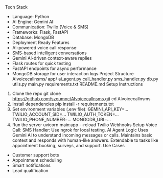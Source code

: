 Tech Stack
- Language: Python
- AI Engine: Gemini AI
- Communication: Twilio (Voice & SMS)
- Frameworks: Flask, FastAPI
- Database: MongoDB
- Deployment Ready
Features
- AI-powered voice call response
- SMS-based intelligent conversations
- Gemini AI-driven context-aware replies
- Flask routes for quick testing
- FastAPI endpoints for async performance
- MongoDB storage for user interaction logs
Project Structure
AIvoicecallnsms/
 app/
 ai_agent.py
 call_handler.py
 sms_handler.py
 db.py
 utils.py
 main.py
 requirements.txt
 README.md
Setup Instructions
1. Clone the repo
 git clone https://github.com/szoumoc/AIvoicecallnsms.git
 cd AIvoicecallnsms
2. Install dependencies
 pip install -r requirements.txt
3. Set environment variables (.env file):
 GEMINI_API_KEY=...
 TWILIO_ACCOUNT_SID=...
 TWILIO_AUTH_TOKEN=...
 TWILIO_PHONE_NUMBER=...
 MONGODB_URI=...
4. Run the server
 uvicorn main:app --reload
Twilio Webhooks Setup
Voice Call: 
SMS Handler: 
Use ngrok for local testing.
AI Agent Logic
Uses Gemini AI to understand incoming messages or calls.
Maintains basic context and responds with human-like answers.
Extendable to tasks like appointment booking, surveys, and support.
Use Cases
- Customer support bots
- Appointment scheduling
- Smart notifications
- Lead qualification
